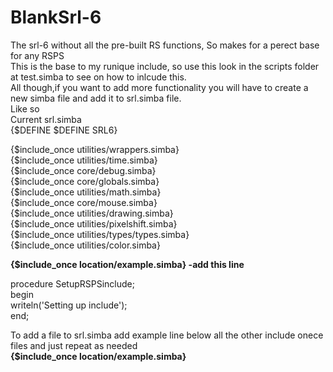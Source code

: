 # BlankSrl-6
The srl-6 without all the pre-built RS functions,  So makes for a perect base for any RSPS<br>
This is the base to my runique include, so use this look in the scripts folder at test.simba to see on how to inlcude this. <br>
All though,if you want to add more functionality you will have to create a new simba file and add it to srl.simba file.<br>
Like so<br>
Current srl.simba<br>
{$DEFINE $DEFINE SRL6}<br>

{$include_once utilities/wrappers.simba}<br>
{$include_once utilities/time.simba}<br>
{$include_once core/debug.simba}<br>
{$include_once core/globals.simba}<br>
{$include_once utilities/math.simba}<br>
{$include_once core/mouse.simba}<br>
{$include_once utilities/drawing.simba}<br>
{$include_once utilities/pixelshift.simba}<br>
{$include_once utilities/types/types.simba}<br>
{$include_once utilities/color.simba}<br>

<strong>{$include_once location/example.simba} -add this line </strong> <br>

procedure SetupRSPSinclude;<br>
begin<br>
     writeln('Setting up include');<br>
end;<br>

To add a file to srl.simba add example line below all the other include onece files and just repeat as needed<br>
<strong>{$include_once location/example.simba}</strong> <br>

